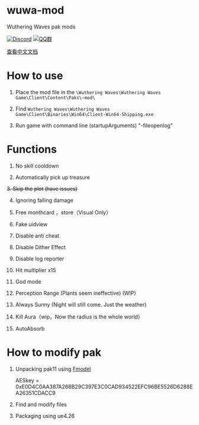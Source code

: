 # wuwa-mod
Wuthering Waves pak mods

[![Discord](https://discordapp.com/api/guilds/1026295403282436097/widget.png?style=shield)](https://discord.gg/QYu59wctHT)
[![QQ群](https://i.postimg.cc/MGqtP1P8/image.png)](https://qm.qq.com/q/FVX6QpU5qi)

[查看中文文档](readme_CN.md)

# How to use
1. Place the mod file in the `\Wuthering Waves\Wuthering Waves Game\Client\Content\Paks\~mod\`

2. Find `Wuthering Waves\Wuthering Waves Game\Client\Binaries\Win64\Client-Win64-Shipping.exe`

3. Run game with command line (startupArguments) "-fileopenlog"

# Functions

1. No skill cooldown

2. Automatically pick up treasure 

~~3. Skip the plot (have issues)~~

4. Ignoring falling damage

5. Free monthcard ，store（Visual Only）

6. Fake uidview

7. Disable anti cheat 

8. Disable Dither Effect

9. Disable log reporter 

10. Hit multiplier x15

11. God mode

12. Perception Range (Plants seem ineffective) (WIP)

13. Always Sunny (Night will still come. Just the weather)

14. Kill Aura（wip，Now the radius is the whole world）

15. AutoAbsorb

# How to modify pak

1. Unpacking pak11 using [Fmodel](https://github.com/4sval/FModel)

   AESkey = 0xE0D4C0AA387A268B29C397E3C0CAD934522EFC96BE5526D6288EA26351CDACC9

2. Find and modify files

3. Packaging using ue4.26
